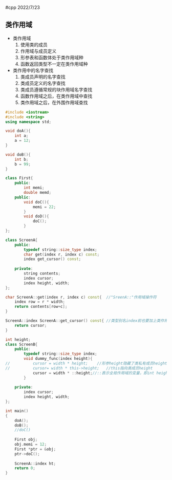 #cpp 2022/7/23
## 类作用域
- 类作用域
	1. 使用类的成员
	2. 作用域与成员定义
	3. 形参表和函数体处于类作用域种
	4. 函数返回类型不一定在类作用域种
- 类作用中的名字查找
	1. 类成员声明的名字查找
	2. 类成员定义的名字查找
	3. 类成员遵循常规的块作用域名字查找
	4. 函数作用域之后，在类作用域中查找
	5. 类作用域之后，在外围作用域查找

```cpp
#include <iostream>
#include <string>
using namespace std;

void doA(){
	int a;
	a = 12;
}

void doB(){
	int b;
	b = 99;
}

class First{
	public:
		int memi;
		double memd;
	public:
		void doC(){
			memi = 22;
		}
		void doD(){
			doC();
		}
};

class ScreenA{
	public:
		typedef string::size_type index;
		char get(index r, index c) const;
		index get_cursor() const;
		
	private:
		string contents;
		index cursor;
		index height, width;
};

char ScreenA::get(index r, index c) const{	//"SreenA::"作用域操作符 
	index row = r * width;
	return contents[row+c];
}

ScreenA::index ScreenA::get_cursor() const{	//类型别名index前也要加上类作用域 
	return cursor;
}

int height;
class ScreenB{
	public:
		typedef string::size_type index;
		void dummy_func(index height){
//			cursor = width * height;	//形参height隐藏了类私有成员height，隐藏了外部变量height 
//			cursor= width * this->height;	//this指向类成员height
			cursor = width * ::height;//::表示全局作用域的变量，即int height 
		}
		
	private:
		index cursor;
		index height, width;
}; 

int main()
{
	doA();
	doB();
	//doC()
	
	First obj;
	obj.memi = 12;
	First *ptr = &obj;
	ptr->doC();
	
	ScreenA::index ht;
	return 0;
}
```